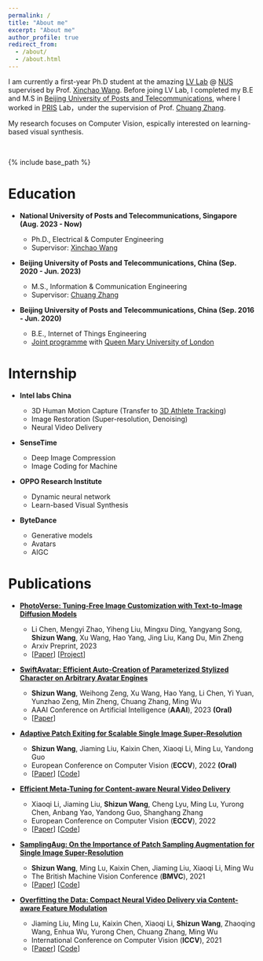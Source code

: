 ```yaml
---
permalink: /
title: "About me"
excerpt: "About me"
author_profile: true
redirect_from: 
  - /about/
  - /about.html
---
```


I am currently a first-year Ph.D student at the amazing [LV Lab](http://lv-nus.org/) @ [NUS](https://www.nus.edu.sg/) supervised by Prof. [Xinchao Wang](https://sites.google.com/site/sitexinchaowang/). Before joing LV Lab, I completed my B.E and M.S in [Beijing University of Posts and Telecommunications](https://www.bupt.edu.cn/), where I worked in [PRIS](http://www.pris.net.cn/) Lab，under the supervision of Prof. [Chuang Zhang](http://www.pris.net.cn/introduction/teacher/zhangchuang). 

My research focuses on Computer Vision, espically interested on learning-based visual synthesis.


<br/>

{% include base_path %}

Education
======
* **National University of Posts and Telecommunications, Singapore (Aug. 2023 - Now)**
	* Ph.D., Electrical & Computer Engineering
	* Supervisor: [Xinchao Wang](https://sites.google.com/site/sitexinchaowang/)

* **Beijing University of Posts and Telecommunications, China (Sep. 2020 - Jun. 2023)**
	* M.S., Information & Communication Engineering
	* Supervisor: [Chuang Zhang](http://www.pris.net.cn/introduction/teacher/zhangchuang)
* **Beijing University of Posts and Telecommunications, China (Sep. 2016 - Jun. 2020)**
	* B.E., Internet of Things Engineering
	* [Joint programme](https://www.qmul.ac.uk/global/partnerships/jointprogrammes/bupt/) with [Queen Mary University of London](https://www.qmul.ac.uk/)

Internship
======
* **Intel labs China**
	* 3D Human Motion Capture (Transfer to [3D Athlete Tracking](https://www.intel.cn/content/www/cn/zh/sports/olympic-games/3dat.html))
	* Image Restoration (Super-resolution, Denoising)
	* Neural Video Delivery

* **SenseTime**
	* Deep Image Compression
	* Image Coding for Machine

* **OPPO Research Institute**
	* Dynamic neural network
	* Learn-based Visual Synthesis

* **ByteDance**
	* Generative models
	* Avatars
	* AIGC

Publications
======
* **[PhotoVerse: Tuning-Free Image Customization with Text-to-Image Diffusion Models](https://arxiv.org/abs/2309.05793)**
	* Li Chen, Mengyi Zhao, Yiheng Liu, Mingxu Ding, Yangyang Song, **Shizun Wang**, Xu Wang, Hao Yang, Jing Liu, Kang Du, Min Zheng
 	* Arxiv Preprint, 2023
 	* \[[Paper](https://arxiv.org/pdf/2309.05793.pdf)\] \[[Project](https://photoverse2d.github.io/)\]

* **[SwiftAvatar: Efficient Auto-Creation of Parameterized Stylized Character on Arbitrary Avatar Engines](https://arxiv.org/abs/2301.08153)**
	* **Shizun Wang**, Weihong Zeng, Xu Wang, Hao Yang, Li Chen, Yi Yuan, Yunzhao Zeng, Min Zheng, Chuang Zhang, Ming Wu
	* AAAI Conference on Artificial Intelligence (**AAAI**), 2023 **(Oral)**
	* \[[Paper](https://arxiv.org/pdf/2301.08153.pdf)\] 


* **[Adaptive Patch Exiting for Scalable Single Image Super-Resolution](https://arxiv.org/abs/2203.11589)**
	* **Shizun Wang**, Jiaming Liu, Kaixin Chen, Xiaoqi Li, Ming Lu, Yandong Guo
	* European Conference on Computer Vision (**ECCV**), 2022 **(Oral)**
	* \[[Paper](https://arxiv.org/pdf/2203.11589.pdf)\]  \[[Code](https://github.com/littlepure2333/APE)\]

* **[Efficient Meta-Tuning for Content-aware Neural Video Delivery](https://arxiv.org/abs/2207.09691)**
	* Xiaoqi Li, Jiaming Liu, **Shizun Wang**, Cheng Lyu, Ming Lu, Yurong Chen, Anbang Yao, Yandong Guo, Shanghang Zhang
	* European Conference on Computer Vision (**ECCV**), 2022
	* \[[Paper](https://arxiv.org/pdf/2207.09691.pdf)\]  \[[Code](https://github.com/Neural-video-delivery/EMT-Pytorch-ECCV2022)\]

* **[SamplingAug: On the Importance of Patch Sampling Augmentation for Single Image Super-Resolution](https://arxiv.org/abs/2111.15185)**
	* **Shizun Wang**, Ming Lu, Kaixin Chen, Jiaming Liu, Xiaoqi Li, Ming Wu
	* The British Machine Vision Conference (**BMVC**), 2021
	* \[[Paper](https://arxiv.org/pdf/2111.15185.pdf)\]  \[[Code](https://github.com/littlepure2333/SamplingAug)\]

* **[Overfitting the Data: Compact Neural Video Delivery via Content-aware Feature Modulation](https://arxiv.org/abs/2108.08202)**
	* Jiaming Liu, Ming Lu, Kaixin Chen, Xiaoqi Li, **Shizun Wang**, Zhaoqing Wang, Enhua Wu, Yurong Chen, Chuang Zhang, Ming Wu
	* International Conference on Computer Vision (**ICCV**), 2021
	* \[[Paper](https://openaccess.thecvf.com/content/ICCV2021/papers/Liu_Overfitting_the_Data_Compact_Neural_Video_Delivery_via_Content-Aware_Feature_ICCV_2021_paper.pdf)\]  \[[Code](https://github.com/Neural-video-delivery/CaFM-Pytorch-ICCV2021)\]



